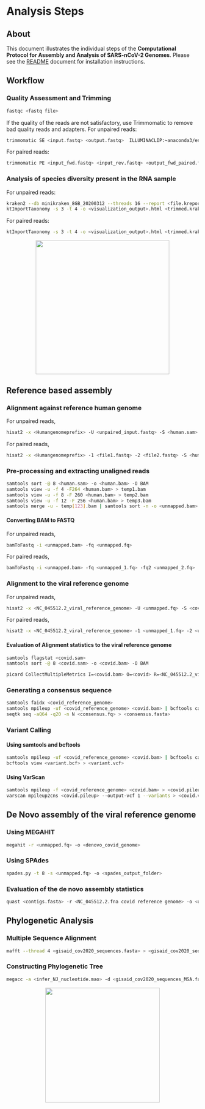 # Analysis Steps
## About
This document illustrates the individual steps of the **Computational Protocol for Assembly and Analysis of SARS-nCoV-2 Genomes**.
Please see the [README](https://github.com/banijolly/vslab-ncov2019-genome/blob/master/README.md) document for installation instructions. 


## Workflow

### Quality Assessment and Trimming
```bash
fastqc <fastq file>
```
If the quality of the reads are not satisfactory, use Trimmomatic to remove bad quality reads and adapters.
For unpaired reads:
``` bash 
trimmomatic SE <input.fastq> <output.fastq>  ILLUMINACLIP:~anaconda3/envs/covid19-genepi/share/trimmomatic/adapters/TruSeq3-SE.fa:2:30:10 LEADING:3 TRAILING:3 SLIDINGWINDOW:4:30 MINLEN:100 
```
For paired reads:
``` bash 
trimmomatic PE <input_fwd.fastq> <input_rev.fastq> <output_fwd_paired.fastq> <output_fwd_unpaired.fastq> <output_rev_paired.fastq> <output_rev_unpaired.fastq> ILLUMINACLIP:~anaconda3/envs/covid19-genepi/share/trimmomatic/adapters/TruSeq3-SE.fa:2:30:10 LEADING:3 TRAILING:3 SLIDINGWINDOW:4:30 MINLEN:100 
```

### Analysis of species diversity present in the RNA sample
For unpaired reads:
```bash
kraken2 --db minikraken_8GB_20200312 --threads 16 --report <file.kreport> <trimmed.fastq> > <trimmed.kraken>
ktImportTaxonomy -s 3 -t 4 -o <visualization_output>.html <trimmed.kraken>
```
For paired reads:
``` bash kraken2 --db minikraken_8GB_20200312 --threads 16 --report <file.kreport> --paired <file1.fastq> <file2.fastq> > <trimmed.kraken>
ktImportTaxonomy -s 3 -t 4 -o <visualization_output>.html <trimmed.kraken>
```
<p align="center"> <img src="https://github.com/banijolly/vslab-ncov2019-genome/blob/master/docs/Krona_output.png" height="350"> 
</p>

## Reference based assembly

### Alignment against reference human genome
For unpaired reads,
```bash 
hisat2 -x <Humangenomeprefix> -U <unpaired_input.fastq> -S <human.sam> -p 16 --dta-cufflinks --summary-file <humanUnpaired.log>
```
For paired reads,
```bash
hisat2 -x <Humangenomeprefix> -1 <file1.fastq> -2 <file2.fastq> -S <human.sam> -p 16 --dta-cufflinks --summary-file <file_human_paired.log>
```
### Pre-processing and extracting unaligned reads
```bash
samtools sort -@ 8 <human.sam> -o <human.bam> -O BAM
samtools view -u -f 4 -F264 <human.bam> > temp1.bam
samtools view -u -f 8 -F 260 <human.bam> > temp2.bam
samtools view -u -f 12 -F 256 <human.bam> > temp3.bam
samtools merge -u - temp[123].bam | samtools sort -n -o <unmapped.bam>
```
#### Converting BAM to FASTQ
For unpaired reads,
```bash
bamToFastq -i <unmapped.bam> -fq <unmapped.fq>
```
For paired reads,
```bash
bamToFastq -i <unmapped.bam> -fq <unmapped_1.fq> -fq2 <unmapped_2.fq>
```
### Alignment to the viral reference genome

For unpaired reads,
```bash
hisat2 -x <NC_045512.2_viral_reference_genome> -U <unmapped.fq> -S <covid.sam> -p 16 --dta-cufflinks --summary-file <unmapped.log>
```
For paired reads,
```bash 
hisat2 -x <NC_045512.2_viral_reference_genome> -1 <unmapped_1.fq> -2 <unmapped_2.fq> -S <covid.sam> -p 16 --dta-cufflinks --summary-file <unmapped.log>
```
#### Evaluation of Alignment statistics to the viral reference genome
```bash 
samtools flagstat <covid.sam>
samtools sort -@ 8 <covid.sam> -o <covid.bam> -O BAM

picard CollectMultipleMetrics I=<covid.bam> O=<covid> R=<NC_045512.2_viral_reference_genome>
```
### Generating a consensus sequence
```bash
samtools faidx <covid_reference_genome>
samtools mpileup -uf <covid_reference_genome> <covid.bam> | bcftools call -c | vcfutils.pl vcf2fq > <consensus.fq>
seqtk seq -aQ64 -q20 -n N <consensus.fq> > <consensus.fasta>
```
### Variant Calling

#### Using samtools and bcftools
```bash
samtools mpileup -uf <covid_reference_genome> <covid.bam> | bcftools call -cv -Ob > <variant.bcf>
bcftools view <variant.bcf> > <variant.vcf>
```
#### Using VarScan
```bash
samtools mpileup -f <covid_reference_genome> <covid.bam> > <covid.pileup>
varscan mpileup2cns <covid.pileup> --output-vcf 1 --variants > <covid.vcf>
```

## De Novo assembly of the viral reference genome

### Using MEGAHIT
```bash
megahit -r <unmapped.fq> -o <denovo_covid_genome>
```

### Using SPAdes
```bash
spades.py -t 8 -s <unmapped.fq> -o <spades_output_folder>
```

### Evaluation of the de novo assembly statistics
```bash
quast <contigs.fasta> -r <NC_045512.2.fna covid reference genome> -o <quast_output>
```

## Phylogenetic Analysis

### Multiple Sequence Alignment 
```bash 
mafft --thread 4 <gisaid_cov2020_sequences.fasta> > <gisaid_cov2020_sequences_MSA.fasta>
``` 
### Constructing Phylogenetic Tree
```bash
megacc -a <infer_NJ_nucleotide.mao> -d <gisaid_cov2020_sequences_MSA.fasta> -o <gisaid_cov2020_tree>
```
<p align="center"><img src="https://github.com/banijolly/vslab-ncov2019-genome/blob/master/docs/MEGA_output.png" height="300">
</p>
